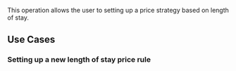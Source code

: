 This operation allows the user to setting up a price strategy based on length of stay.

## Use Cases
### Setting up a new length of stay price rule
